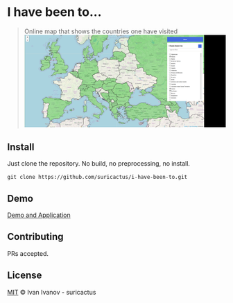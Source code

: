 # I have been to...

> Online map that shows the countries one have visited
![Image of Yaktocat](./images/screenshot.png)

## Install

Just clone the repository. No build, no preprocessing, no install.
```
git clone https://github.com/suricactus/i-have-been-to.git
```

## Demo

[Demo and Application](https://suricactus.github.io/i-have-been-to)

## Contributing

PRs accepted.

## License

[MIT](../LICENSE) © Ivan Ivanov - suricactus
